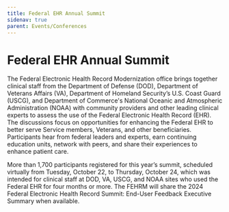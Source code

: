 ```yaml
---
title: Federal EHR Annual Summit
sidenav: true
parent: Events/Conferences
---
```

# Federal EHR Annual Summit

The Federal Electronic Health Record Modernization office brings together clinical staff from the Department of Defense (DOD), Department of Veterans Affairs (VA),  Department of Homeland Security’s U.S. Coast Guard (USCG), and Department of Commerce's National Oceanic and Atmospheric Administration (NOAA) with community providers and other leading clinical experts to assess the use of the Federal Electronic Health Record (EHR). The discussions focus on opportunities for enhancing the Federal EHR to better serve Service members, Veterans, and other beneficiaries. Participants hear from federal leaders and experts, earn continuing education units, network with peers, and share their experiences to enhance patient care.

More than 1,700 participants registered for this year’s summit, scheduled virtually from Tuesday, October 22, to Thursday, October 24, which was intended for clinical staff at DOD, VA, USCG, and NOAA sites who used the Federal EHR for four months or more. The FEHRM will share the 2024 Federal Electronic Health Record Summit: End-User Feedback Executive Summary when available.
